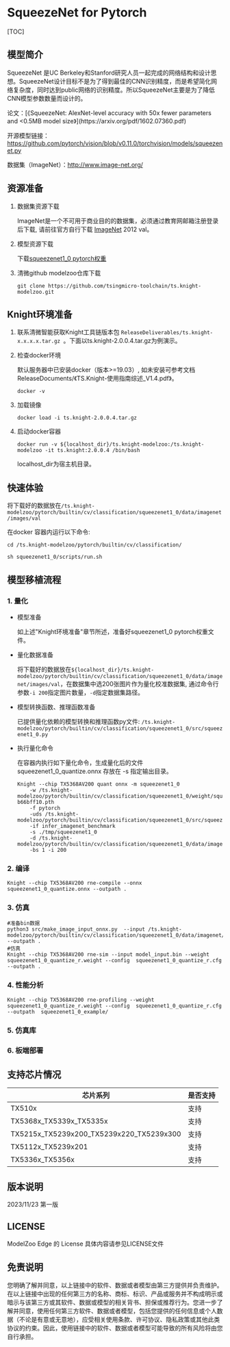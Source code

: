 # SqueezeNet for Pytorch

<!--命名规则 {model_name}-{dataset}-{framework}-->

[TOC]

## 模型简介

SqueezeNet 是UC Berkeley和Stanford研究人员一起完成的网络结构和设计思想。SqueezeNet设计目标不是为了得到最佳的CNN识别精度，而是希望简化网络复杂度，同时达到public网络的识别精度。所以SqueezeNet主要是为了降低CNN模型参数数量而设计的。

<!--可选-->论文：[《SqueezeNet: AlexNet-level accuracy with 50x fewer parameters and <0.5MB model size》](https://arxiv.org/pdf/1602.07360.pdf)

开源模型链接：https://github.com/pytorch/vision/blob/v0.11.0/torchvision/models/squeezenet.py

数据集（ImageNet）：http://www.image-net.org/

## 资源准备

1. 数据集资源下载

	ImageNet是一个不可用于商业目的的数据集，必须通过教育网邮箱注册登录后下载, 请前往官方自行下载 [ImageNet](http://image-net.org/) 2012 val。

2. 模型资源下载

	下载[squeezenet1_0 pytorch权重](https://download.pytorch.org/models/squeezenet1_0-b66bff10.pth)

3. 清微github modelzoo仓库下载

	```git clone https://github.com/tsingmicro-toolchain/ts.knight-modelzoo.git```

## Knight环境准备

1. 联系清微智能获取Knight工具链版本包 ```ReleaseDeliverables/ts.knight-x.x.x.x.tar.gz ```。下面以ts.knight-2.0.0.4.tar.gz为例演示。

2. 检查docker环境

	​默认服务器中已安装docker（版本>=19.03）, 如未安装可参考文档ReleaseDocuments/《TS.Knight-使用指南综述_V1.4.pdf》。
	
	```
	docker -v   
	```

3. 加载镜像
	
	```
	docker load -i ts.knight-2.0.0.4.tar.gz
	```

4. 启动docker容器

	```
	docker run -v ${localhost_dir}/ts.knight-modelzoo:/ts.knight-modelzoo -it ts.knight:2.0.0.4 /bin/bash
	```
	
	localhost_dir为宿主机目录。

## 快速体验
将下载好的数据放在`/ts.knight-modelzoo/pytorch/builtin/cv/classification/squeezenet1_0/data/imagenet/images/val`

在docker 容器内运行以下命令:

```
cd /ts.knight-modelzoo/pytorch/builtin/cv/classification/
```

```
sh squeezenet1_0/scripts/run.sh
```

## 模型移植流程

### 1. 量化

-   模型准备
	
	如上述"Knight环境准备"章节所述，准备好squeezenet1_0 pytorch权重文件。
	

-   量化数据准备

    将下载好的数据放在`${localhost_dir}/ts.knight-modelzoo/pytorch/builtin/cv/classification/squeezenet1_0/data/imagenet/images/val`，在数据集中选200张图片作为量化校准数据集, 通过命令行参数```-i 200```指定图片数量，```-d```指定数据集路径。

-   模型转换函数、推理函数准备
	
	已提供量化依赖的模型转换和推理函数py文件: ```/ts.knight-modelzoo/pytorch/builtin/cv/classification/squeezenet1_0/src/squeezenet1_0.py```

-   执行量化命令

	在容器内执行如下量化命令，生成量化后的文件 squeezenet1_0_quantize.onnx 存放在 -s 指定输出目录。

    	Knight --chip TX5368AV200 quant onnx -m squeezenet1_0
    		-w /ts.knight-modelzoo/pytorch/builtin/cv/classification/squeezenet1_0/weight/squeezenet1_0-b66bff10.pth
    		-f pytorch 
    		-uds /ts.knight-modelzoo/pytorch/builtin/cv/classification/squeezenet1_0/src/squeezenet1_0.py 
    		-if infer_imagenet_benchmark 
			-s ./tmp/squeezenet1_0 
    		-d /ts.knight-modelzoo/pytorch/builtin/cv/classification/squeezenet1_0/data/imagenet/images/val 
    		-bs 1 -i 200


### 2. 编译


    Knight --chip TX5368AV200 rne-compile --onnx squeezenet1_0_quantize.onnx --outpath .


### 3. 仿真

    #准备bin数据
    python3 src/make_image_input_onnx.py  --input /ts.knight-modelzoo/pytorch/builtin/cv/classification/squeezenet1_0/data/imagenet/images/val/n07749582 --outpath . 
    #仿真
    Knight --chip TX5368AV200 rne-sim --input model_input.bin --weight squeezenet1_0_quantize_r.weight --config  squeezenet1_0_quantize_r.cfg --outpath .

### 4. 性能分析

```
Knight --chip TX5368AV200 rne-profiling --weight  squeezenet1_0_quantize_r.weight --config  squeezenet1_0_quantize_r.cfg --outpath  squeezenet1_0_example/
```

### 5. 仿真库

### 6. 板端部署



## 支持芯片情况

| 芯片系列                                          | 是否支持 |
| ------------------------------------------------- | -------- |
| TX510x                                            | 支持     |
| TX5368x_TX5339x_TX5335x                           | 支持     |
| TX5215x_TX5239x200_TX5239x220_TX5239x300          | 支持     |
| TX5112x_TX5239x201                                | 支持     |
| TX5336x_TX5356x                                   | 支持     |



## 版本说明

2023/11/23  第一版



## LICENSE

ModelZoo Edge 的 License 具体内容请参见LICENSE文件

## 免责说明

您明确了解并同意，以上链接中的软件、数据或者模型由第三方提供并负责维护。在以上链接中出现的任何第三方的名称、商标、标识、产品或服务并不构成明示或暗示与该第三方或其软件、数据或模型的相关背书、担保或推荐行为。您进一步了解并同意，使用任何第三方软件、数据或者模型，包括您提供的任何信息或个人数据（不论是有意或无意地），应受相关使用条款、许可协议、隐私政策或其他此类协议的约束。因此，使用链接中的软件、数据或者模型可能导致的所有风险将由您自行承担。



